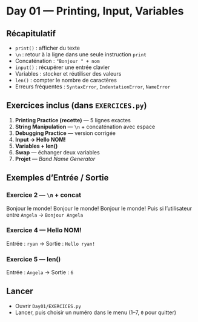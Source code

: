 ﻿# Day 01 — Printing, Input, Variables

## Récapitulatif
- `print()` : afficher du texte
- `\n` : retour à la ligne dans une seule instruction `print`
- Concaténation : `"Bonjour " + nom`
- `input()` : récupérer une entrée clavier
- Variables : stocker et réutiliser des valeurs
- `len()` : compter le nombre de caractères
- Erreurs fréquentes : `SyntaxError`, `IndentationError`, `NameError`

## Exercices inclus (dans `EXERCICES.py`)
1. **Printing Practice (recette)** — 5 lignes exactes
2. **String Manipulation** — `\n` + concaténation avec espace
3. **Debugging Practice** — version corrigée
4. **Input → Hello NOM!**
5. **Variables + len()**
6. **Swap** — échanger deux variables
7. **Projet** — *Band Name Generator*

## Exemples d’Entrée / Sortie

### Exercice 2 — `\n` + concat
Bonjour le monde!
Bonjour le monde!
Bonjour le monde!
Puis si l’utilisateur entre `Angela` → `Bonjour Angela`

### Exercice 4 — Hello NOM!
Entrée : `ryan` → Sortie : `Hello ryan!`

### Exercice 5 — len()
Entrée : `Angela` → Sortie : `6`

## Lancer
- Ouvrir `Day01/EXERCICES.py`
- Lancer, puis choisir un numéro dans le menu (1–7, `0` pour quitter)
